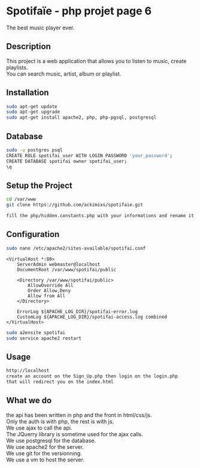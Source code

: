 # Spotifaïe - php projet page 6

The best music player ever.

## Description

This project is a web application that allows you to listen to music, create playlists.  
You can search music, artist, album or playlist.

## Installation

```bash
sudo apt-get update
sudo apt-get upgrade
sudo apt-get install apache2, php, php-pgsql, postgresql
```

## Database

```bash
sudo -u postgres psql
CREATE ROLE spotifai_user WITH LOGIN PASSWORD 'your_password';
CREATE DATABASE spotifai owner spotifai_user;
\q
```

## Setup the Project

```bash
cd /var/www
git clone https://github.com/ackimixs/spotifaie.git

fill the php/hidden.constants.php with your informations and rename it to constants.php
```

## Configuration

```bash
sudo nano /etc/apache2/sites-available/spotifai.conf
```

```apacheconf
<VirtualHost *:80>
    ServerAdmin webmaster@localhost
    DocumentRoot /var/www/spotifai/public

    <Directory /var/www/spotifai/public>
        AllowOverride All
        Order Allow,Deny
        Allow from All
    </Directory>

    ErrorLog ${APACHE_LOG_DIR}/spotifai-error.log
    CustomLog ${APACHE_LOG_DIR}/spotifai-access.log combined
</VirtualHost>
```

```bash
sudo a2ensite spotifai
sudo service apache2 restart
```

## Usage

```bash
http://localhost
create an account on the Sign_Up.php then login on the login.php
that will redirect you on the index.html
```

## What we do

the api has been written in php and the front in html/css/js.  
Only the auth is with php, the rest is with js.  
We use ajax to call the api.  
The JQuerry library is sometime used for the ajax calls.  
We use postgresql for the database.  
We use apache2 for the server.  
We use git for the versionning.  
We use a vm to host the server.